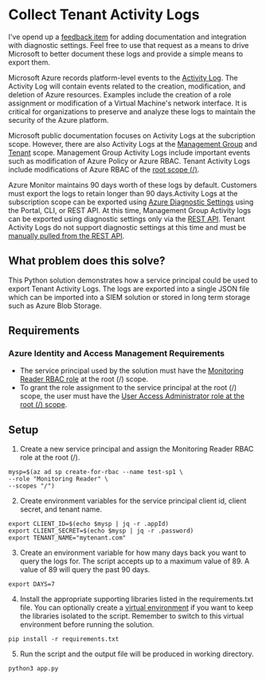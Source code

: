 # Collect Tenant Activity Logs

I've opend up a [feedback item](https://feedback.azure.com/d365community/idea/5e27b864-b1a8-ec11-a81c-6045bd7d1bee) for adding documentation and integration with diagnostic settings. Feel free to use that request as a means to drive Microsoft to better document these logs and provide a simple means to export them.

Microsoft Azure records platform-level events to the [Activity Log](https://docs.microsoft.com/en-us/azure/azure-monitor/essentials/activity-log). The Activity Log will contain events related to the creation, modification, and deletion of Azure resources. Examples include the creation of a role assignment or modification of a Virtual Machine's network interface. It is critical for organizations to preserve and analyze these logs to maintain the security of the Azure platform.

Microsoft public documentation focuses on Activity Logs at the subcription scope. However, there are also Activity Logs at the [Management Group](https://journeyofthegeek.com/2019/10/17/capturing-azure-management-group-activity-logs-using-azure-automation-part-1/) and [Tenant](https://docs.microsoft.com/en-us/rest/api/monitor/tenant-activity-logs) scope. Management Group Activity Logs include important events such as modification of Azure Policy or Azure RBAC. Tenant Activity Logs include modifications of Azure RBAC of the [root scope (/)](https://docs.microsoft.com/en-us/azure/role-based-access-control/elevate-access-global-admin).

Azure Monitor maintains 90 days worth of these logs by default. Customers must export the logs to retain longer than 90 days.Activity Logs at the subscription scope can be exported using [Azure Diagnostic Settings](https://docs.microsoft.com/en-us/azure/azure-monitor/essentials/diagnostic-settings?tabs=CMD) using the Portal, CLI, or REST API. At this time, Management Group Activity logs can be exported using diagnostic settings only via the [REST API](https://docs.microsoft.com/en-us/rest/api/monitor/management-group-diagnostic-settings/create-or-update). Tenant Activity Logs do not support diagnostic settings at this time and must be [manually pulled from the REST API](https://docs.microsoft.com/en-us/rest/api/monitor/tenant-activity-logs).

## What problem does this solve?
This Python solution demonstrates how a service principal could be used to export Tenant Activity Logs. The logs are exported into a single JSON file which can be imported into a SIEM solution or stored in long term storage such as Azure Blob Storage.

## Requirements
### Azure Identity and Access Management Requirements
* The service principal used by the solution must have the [Monitoring Reader RBAC role](https://docs.microsoft.com/en-us/azure/role-based-access-control/built-in-roles#monitoring-reader) at the root (/) scope.
* To grant the role assignment to the service principal at the root (/) scope, the user must have the [User Access Administrator role at the root (/) scope](https://docs.microsoft.com/en-us/azure/role-based-access-control/elevate-access-global-admin).


## Setup
1. Create a new service principal and assign the Monitoring Reader RBAC role at the root (/).

```
mysp=$(az ad sp create-for-rbac --name test-sp1 \
--role "Monitoring Reader" \
--scopes "/")
```
2. Create environment variables for the service principal client id, client secret, and tenant name.

```
export CLIENT_ID=$(echo $mysp | jq -r .appId)
export CLIENT_SECRET=$(echo $mysp | jq -r .password)
export TENANT_NAME="mytenant.com"
```

3. Create an environment variable for how many days back you want to query the logs for. The script accepts up to a maximum value of 89. A value of 89 will query the past 90 days.

```
export DAYS=7
```

4. Install the appropriate supporting libraries listed in the requirements.txt file. You can optionally create a [virtual environment](https://uoa-eresearch.github.io/eresearch-cookbook/recipe/2014/11/26/python-virtual-env/) if you want to keep the libraries isolated to the script. Remember to switch to this virtual environment before running the solution.

```
pip install -r requirements.txt
```

5. Run the script and the output file will be produced in working directory.

```
python3 app.py
```


